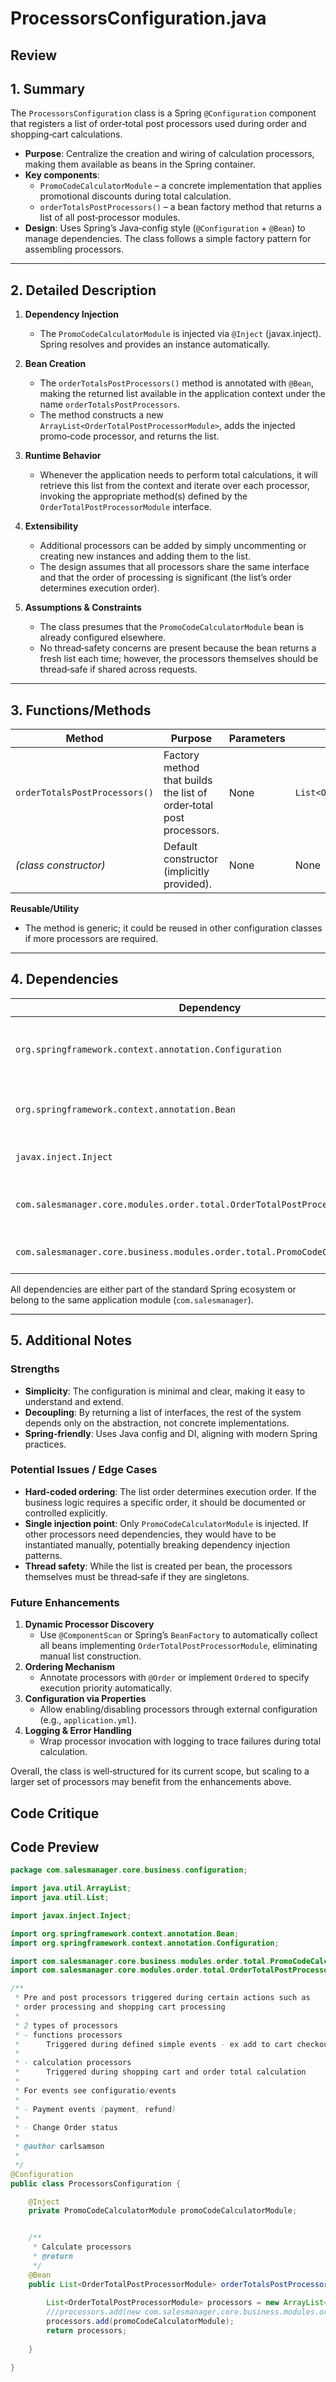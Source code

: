 # ProcessorsConfiguration.java

## Review

## 1. Summary
The `ProcessorsConfiguration` class is a Spring `@Configuration` component that registers a list of order‑total post processors used during order and shopping‑cart calculations.  
- **Purpose**: Centralize the creation and wiring of calculation processors, making them available as beans in the Spring container.  
- **Key components**:  
  - `PromoCodeCalculatorModule` – a concrete implementation that applies promotional discounts during total calculation.  
  - `orderTotalsPostProcessors()` – a bean factory method that returns a list of all post‑processor modules.  
- **Design**: Uses Spring’s Java‑config style (`@Configuration` + `@Bean`) to manage dependencies. The class follows a simple factory pattern for assembling processors.

---

## 2. Detailed Description
1. **Dependency Injection**  
   - The `PromoCodeCalculatorModule` is injected via `@Inject` (javax.inject). Spring resolves and provides an instance automatically.

2. **Bean Creation**  
   - The `orderTotalsPostProcessors()` method is annotated with `@Bean`, making the returned list available in the application context under the name `orderTotalsPostProcessors`.  
   - The method constructs a new `ArrayList<OrderTotalPostProcessorModule>`, adds the injected promo‑code processor, and returns the list.

3. **Runtime Behavior**  
   - Whenever the application needs to perform total calculations, it will retrieve this list from the context and iterate over each processor, invoking the appropriate method(s) defined by the `OrderTotalPostProcessorModule` interface.

4. **Extensibility**  
   - Additional processors can be added by simply uncommenting or creating new instances and adding them to the list.  
   - The design assumes that all processors share the same interface and that the order of processing is significant (the list’s order determines execution order).

5. **Assumptions & Constraints**  
   - The class presumes that the `PromoCodeCalculatorModule` bean is already configured elsewhere.  
   - No thread‑safety concerns are present because the bean returns a fresh list each time; however, the processors themselves should be thread‑safe if shared across requests.

---

## 3. Functions/Methods

| Method | Purpose | Parameters | Returns | Side‑Effects |
|--------|---------|------------|---------|--------------|
| `orderTotalsPostProcessors()` | Factory method that builds the list of order‑total post processors. | None | `List<OrderTotalPostProcessorModule>` | Adds `promoCodeCalculatorModule` to a new list; registers the list as a Spring bean. |
| *(class constructor)* | Default constructor (implicitly provided). | None | None | None |

**Reusable/Utility**  
- The method is generic; it could be reused in other configuration classes if more processors are required.

---

## 4. Dependencies

| Dependency | Type | Purpose |
|------------|------|---------|
| `org.springframework.context.annotation.Configuration` | Spring Framework | Declares the class as a source of bean definitions. |
| `org.springframework.context.annotation.Bean` | Spring Framework | Marks the method as a bean factory. |
| `javax.inject.Inject` | Java‑EE / CDI | Provides dependency injection. |
| `com.salesmanager.core.modules.order.total.OrderTotalPostProcessorModule` | Custom interface | Contract for processors that modify order totals. |
| `com.salesmanager.core.business.modules.order.total.PromoCodeCalculatorModule` | Custom implementation | Applies promotional discounts. |

All dependencies are either part of the standard Spring ecosystem or belong to the same application module (`com.salesmanager`).

---

## 5. Additional Notes

### Strengths
- **Simplicity**: The configuration is minimal and clear, making it easy to understand and extend.  
- **Decoupling**: By returning a list of interfaces, the rest of the system depends only on the abstraction, not concrete implementations.  
- **Spring‑friendly**: Uses Java config and DI, aligning with modern Spring practices.

### Potential Issues / Edge Cases
- **Hard‑coded ordering**: The list order determines execution order. If the business logic requires a specific order, it should be documented or controlled explicitly.  
- **Single injection point**: Only `PromoCodeCalculatorModule` is injected. If other processors need dependencies, they would have to be instantiated manually, potentially breaking dependency injection patterns.  
- **Thread safety**: While the list is created per bean, the processors themselves must be thread‑safe if they are singletons.

### Future Enhancements
1. **Dynamic Processor Discovery**  
   - Use `@ComponentScan` or Spring’s `BeanFactory` to automatically collect all beans implementing `OrderTotalPostProcessorModule`, eliminating manual list construction.  
2. **Ordering Mechanism**  
   - Annotate processors with `@Order` or implement `Ordered` to specify execution priority automatically.  
3. **Configuration via Properties**  
   - Allow enabling/disabling processors through external configuration (e.g., `application.yml`).  
4. **Logging & Error Handling**  
   - Wrap processor invocation with logging to trace failures during total calculation.  

Overall, the class is well‑structured for its current scope, but scaling to a larger set of processors may benefit from the enhancements above.

## Code Critique



## Code Preview

```java
package com.salesmanager.core.business.configuration;

import java.util.ArrayList;
import java.util.List;

import javax.inject.Inject;

import org.springframework.context.annotation.Bean;
import org.springframework.context.annotation.Configuration;

import com.salesmanager.core.business.modules.order.total.PromoCodeCalculatorModule;
import com.salesmanager.core.modules.order.total.OrderTotalPostProcessorModule;

/**
 * Pre and post processors triggered during certain actions such as
 * order processing and shopping cart processing
 * 
 * 2 types of processors
 * - functions processors
 * 		Triggered during defined simple events - ex add to cart checkout
 * 
 * - calculation processors
 * 		Triggered during shopping cart and order total calculation
 * 
 * For events see configuratio/events
 * 
 * - Payment events (payment, refund)
 * 
 * - Change Order status
 * 
 * @author carlsamson
 *
 */
@Configuration
public class ProcessorsConfiguration {

	@Inject
	private PromoCodeCalculatorModule promoCodeCalculatorModule;


	/**
	 * Calculate processors
	 * @return
	 */
	@Bean
	public List<OrderTotalPostProcessorModule> orderTotalsPostProcessors() {
		
		List<OrderTotalPostProcessorModule> processors = new ArrayList<OrderTotalPostProcessorModule>();
		///processors.add(new com.salesmanager.core.business.modules.order.total.ManufacturerShippingCodeOrderTotalModuleImpl());
		processors.add(promoCodeCalculatorModule);
		return processors;
		
	}

}



```
